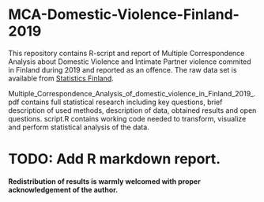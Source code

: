 # MCA-Domestic-Violence-Finland-2019

This repository contains R-script and report of Multiple Correspondence Analysis about Domestic Violence and Intimate Partner violence commited in Finland during 2019 and reported as an offence.
The raw data set is available from [Statistics Finland](https://www.stat.fi/index_en.html). 

Multiple_Correspondence_Analysis_of_domestic_violence_in_Finland_2019_.pdf contains full statistical research including key questions, brief description of used methods, description of data, obtained results and open questions.
script.R contains working code needed to transform, visualize and perform statistical analysis of the data. 

# TODO: Add R markdown report.

#### Redistribution of results is warmly welcomed with proper acknowledgement of the author. 
